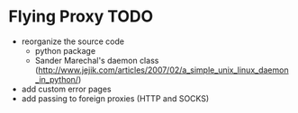 Flying Proxy TODO
=================

 * reorganize the source code
    * python package
    * Sander Marechal's daemon class (http://www.jejik.com/articles/2007/02/a_simple_unix_linux_daemon_in_python/)
 * add custom error pages
 * add passing to foreign proxies (HTTP and SOCKS)

<!-- vim: set ft=markdown: -->
